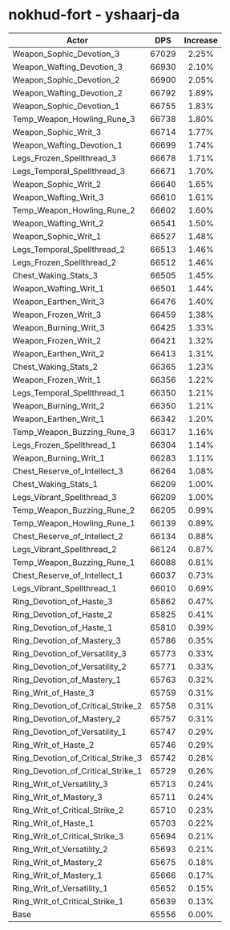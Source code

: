 # nokhud-fort - yshaarj-da
| Actor | DPS | Increase |
|---|:---:|:---:|
|Weapon_Sophic_Devotion_3|67029|2.25%|
|Weapon_Wafting_Devotion_3|66930|2.10%|
|Weapon_Sophic_Devotion_2|66900|2.05%|
|Weapon_Wafting_Devotion_2|66792|1.89%|
|Weapon_Sophic_Devotion_1|66755|1.83%|
|Temp_Weapon_Howling_Rune_3|66738|1.80%|
|Weapon_Sophic_Writ_3|66714|1.77%|
|Weapon_Wafting_Devotion_1|66699|1.74%|
|Legs_Frozen_Spellthread_3|66678|1.71%|
|Legs_Temporal_Spellthread_3|66671|1.70%|
|Weapon_Sophic_Writ_2|66640|1.65%|
|Weapon_Wafting_Writ_3|66610|1.61%|
|Temp_Weapon_Howling_Rune_2|66602|1.60%|
|Weapon_Wafting_Writ_2|66541|1.50%|
|Weapon_Sophic_Writ_1|66527|1.48%|
|Legs_Temporal_Spellthread_2|66513|1.46%|
|Legs_Frozen_Spellthread_2|66512|1.46%|
|Chest_Waking_Stats_3|66505|1.45%|
|Weapon_Wafting_Writ_1|66501|1.44%|
|Weapon_Earthen_Writ_3|66476|1.40%|
|Weapon_Frozen_Writ_3|66459|1.38%|
|Weapon_Burning_Writ_3|66425|1.33%|
|Weapon_Frozen_Writ_2|66421|1.32%|
|Weapon_Earthen_Writ_2|66413|1.31%|
|Chest_Waking_Stats_2|66365|1.23%|
|Weapon_Frozen_Writ_1|66356|1.22%|
|Legs_Temporal_Spellthread_1|66350|1.21%|
|Weapon_Burning_Writ_2|66350|1.21%|
|Weapon_Earthen_Writ_1|66342|1.20%|
|Temp_Weapon_Buzzing_Rune_3|66317|1.16%|
|Legs_Frozen_Spellthread_1|66304|1.14%|
|Weapon_Burning_Writ_1|66283|1.11%|
|Chest_Reserve_of_Intellect_3|66264|1.08%|
|Chest_Waking_Stats_1|66209|1.00%|
|Legs_Vibrant_Spellthread_3|66209|1.00%|
|Temp_Weapon_Buzzing_Rune_2|66205|0.99%|
|Temp_Weapon_Howling_Rune_1|66139|0.89%|
|Chest_Reserve_of_Intellect_2|66134|0.88%|
|Legs_Vibrant_Spellthread_2|66124|0.87%|
|Temp_Weapon_Buzzing_Rune_1|66088|0.81%|
|Chest_Reserve_of_Intellect_1|66037|0.73%|
|Legs_Vibrant_Spellthread_1|66010|0.69%|
|Ring_Devotion_of_Haste_3|65862|0.47%|
|Ring_Devotion_of_Haste_2|65825|0.41%|
|Ring_Devotion_of_Haste_1|65810|0.39%|
|Ring_Devotion_of_Mastery_3|65786|0.35%|
|Ring_Devotion_of_Versatility_3|65773|0.33%|
|Ring_Devotion_of_Versatility_2|65771|0.33%|
|Ring_Devotion_of_Mastery_1|65763|0.32%|
|Ring_Writ_of_Haste_3|65759|0.31%|
|Ring_Devotion_of_Critical_Strike_2|65758|0.31%|
|Ring_Devotion_of_Mastery_2|65757|0.31%|
|Ring_Devotion_of_Versatility_1|65747|0.29%|
|Ring_Writ_of_Haste_2|65746|0.29%|
|Ring_Devotion_of_Critical_Strike_3|65742|0.28%|
|Ring_Devotion_of_Critical_Strike_1|65729|0.26%|
|Ring_Writ_of_Versatility_3|65713|0.24%|
|Ring_Writ_of_Mastery_3|65711|0.24%|
|Ring_Writ_of_Critical_Strike_2|65710|0.23%|
|Ring_Writ_of_Haste_1|65703|0.22%|
|Ring_Writ_of_Critical_Strike_3|65694|0.21%|
|Ring_Writ_of_Versatility_2|65693|0.21%|
|Ring_Writ_of_Mastery_2|65675|0.18%|
|Ring_Writ_of_Mastery_1|65666|0.17%|
|Ring_Writ_of_Versatility_1|65652|0.15%|
|Ring_Writ_of_Critical_Strike_1|65639|0.13%|
|Base|65556|0.00%|
